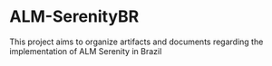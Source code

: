 # ALM-SerenityBR
This project aims to organize artifacts and documents regarding the implementation of ALM Serenity in Brazil
